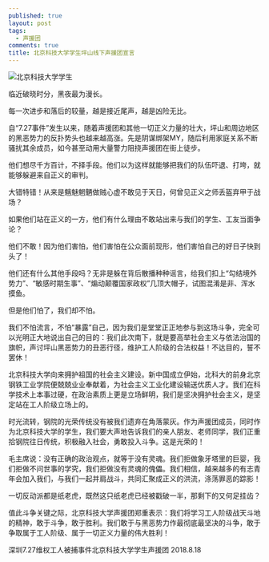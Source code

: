 ```yaml
---
published: true
layout: post
tags:
  - 声援团
comments: true
title: 北京科技大学学生坪山线下声援团宣言
---
```


 ![北京科技大学学生][1]
 
临近破晓时分，黑夜最为漫长。

每一次进步和落后的较量，越是接近尾声，越是凶险无比。

自“7.27事件”发生以来，随着声援团和其他一切正义力量的壮大，坪山和周边地区的黑恶势力的反扑势头也越来越高涨。先是阴谋绑架MY，随后利用家庭关系不断骚扰其余成员，如今甚至动用大量警力阻挠声援团在街上徒步。

他们想尽千方百计，不择手段。他们以为这样就能够把我们的队伍吓退、打垮，就能够躲避来自正义的审判。

大错特错！从来是魑魅魍魉做贼心虚不敢见于天日，何曾见正义之师丢盔弃甲于战场？

如果他们站在正义的一方，他们有什么理由不敢站出来与我们的学生、工友当面争论？

他们不敢！因为他们害怕，他们害怕在公众面前现形，他们害怕自己的好日子快到头了！

他们还有什么其他手段吗？无非是躲在背后散播种种谣言，给我们扣上“勾结境外势力”、“敏感时期生事”、“煽动颠覆国家政权”几顶大帽子，试图混淆是非、浑水摸鱼。

但是他们怕了，我们却不怕。

我们不怕流言，不怕“暴露”自己，因为我们是堂堂正正地参与到这场斗争，完全可以光明正大地说出自己的目的：我们此次南下，就是要高举社会主义与依法治国的旗帜，声讨坪山黑恶势力的丑恶行径，维护工人阶级的合法权益！不达目的，誓不罢休！

北京科技大学向来拥护祖国的社会主义建设。新中国成立伊始，北科大的前身北京钢铁工业学院便兢兢业业奉献着，为社会主义工业化建设输送优质人才。我们在科学技术上本事过硬，在政治素质上更是立场鲜明，我们是坚决拥护社会主义，是坚定站在工人阶级立场上的。

时光流转，钢院的光荣传统没有被我们遗弃在角落蒙灰。作为声援团成员，同时作为北京科技大学的学生，我们要大声地告诉我们的亲人朋友、老师同学，我们正重拾钢院往日传统，积极融入社会，勇敢投入斗争。这是光荣的！

毛主席说：没有正确的政治观点，就等于没有灵魂。我们拒做象牙塔里的巨婴，我们拒做不问世事的学究，我们拒做没有灵魂的傀儡。我们相信，越来越多的有志青年会加入我们，与我们一起并肩战斗，共同汇聚成正义的洪流，涤荡罪恶的踪影！

一切反动派都是纸老虎，既然这只纸老虎已经被戳破一半，那剩下的又何足挂齿？

值此斗争关键之际，北京科技大学声援团郑重表示：我们将学习工人阶级战天斗地的精神，敢于斗争，敢于胜利。我们敢于与黑恶势力作最彻底最坚决的斗争，敢于争取属于工人阶级、属于一切正义力量的伟大胜利！


深圳7.27维权工人被捕事件北京科技大学学生声援团
2018.8.18

[1]: https://upload.cc/i1/2018/08/19/cN3vkH.jpg
